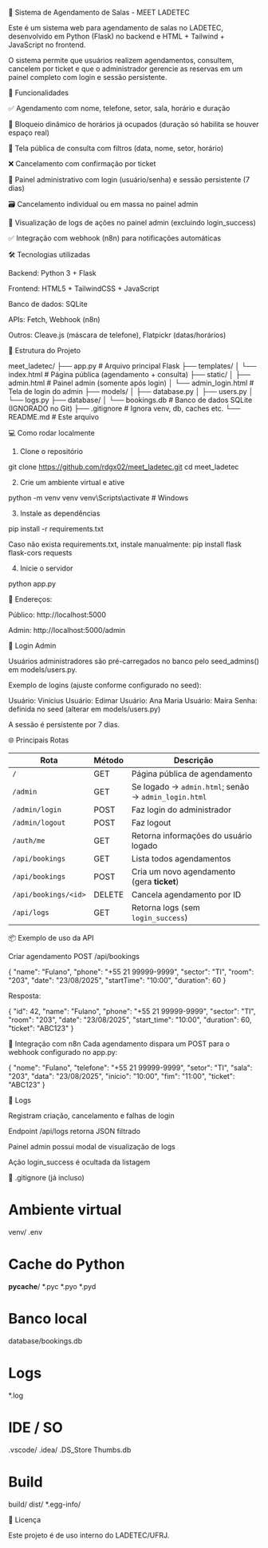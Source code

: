 🏢 Sistema de Agendamento de Salas - MEET LADETEC

Este é um sistema web para agendamento de salas no LADETEC, desenvolvido em Python (Flask) no backend e HTML + Tailwind + JavaScript no frontend.

O sistema permite que usuários realizem agendamentos, consultem, cancelem por ticket e que o administrador gerencie as reservas em um painel completo com login e sessão persistente.

🚀 Funcionalidades

✅ Agendamento com nome, telefone, setor, sala, horário e duração

📅 Bloqueio dinâmico de horários já ocupados (duração só habilita se houver espaço real)

🔎 Tela pública de consulta com filtros (data, nome, setor, horário)

❌ Cancelamento com confirmação por ticket

🔐 Painel administrativo com login (usuário/senha) e sessão persistente (7 dias)

🗃 Cancelamento individual ou em massa no painel admin

📜 Visualização de logs de ações no painel admin (excluindo login_success)

✅ Integração com webhook (n8n) para notificações automáticas

🛠 Tecnologias utilizadas

Backend: Python 3 + Flask

Frontend: HTML5 + TailwindCSS + JavaScript

Banco de dados: SQLite

APIs: Fetch, Webhook (n8n)

Outros: Cleave.js (máscara de telefone), Flatpickr (datas/horários)

📁 Estrutura do Projeto

meet_ladetec/
├── app.py                # Arquivo principal Flask
├── templates/
│   └── index.html        # Página pública (agendamento + consulta)
├── static/
│   ├── admin.html        # Painel admin (somente após login)
│   └── admin_login.html  # Tela de login do admin
├── models/
│   ├── database.py
│   ├── users.py
│   └── logs.py
├── database/
│   └── bookings.db       # Banco de dados SQLite (IGNORADO no Git)
├── .gitignore            # Ignora venv, db, caches etc.
└── README.md             # Este arquivo


💻 Como rodar localmente

1. Clone o repositório

git clone https://github.com/rdgx02/meet_ladetec.git
cd meet_ladetec


2. Crie um ambiente virtual e ative

python -m venv venv
venv\Scripts\activate     # Windows

3. Instale as dependências

pip install -r requirements.txt

Caso não exista requirements.txt, instale manualmente: pip install flask flask-cors requests


4. Inicie o servidor

python app.py


📍 Endereços:

Público: http://localhost:5000

Admin: http://localhost:5000/admin


🔑 Login Admin

Usuários administradores são pré-carregados no banco pelo seed_admins() em models/users.py.

Exemplo de logins (ajuste conforme configurado no seed):

Usuário: Vinícius
Usuário: Edimar
Usuário: Ana Maria
Usuário: Maíra
Senha: definida no seed (alterar em models/users.py)

A sessão é persistente por 7 dias.

🌐 Principais Rotas

| Rota                 | Método | Descrição                                            |
| -------------------- | ------ | ---------------------------------------------------- |
| `/`                  | GET    | Página pública de agendamento                        |
| `/admin`             | GET    | Se logado → `admin.html`; senão → `admin_login.html` |
| `/admin/login`       | POST   | Faz login do administrador                           |
| `/admin/logout`      | POST   | Faz logout                                           |
| `/auth/me`           | GET    | Retorna informações do usuário logado                |
| `/api/bookings`      | GET    | Lista todos agendamentos                             |
| `/api/bookings`      | POST   | Cria um novo agendamento (gera **ticket**)           |
| `/api/bookings/<id>` | DELETE | Cancela agendamento por ID                           |
| `/api/logs`          | GET    | Retorna logs (sem `login_success`)                   |


📦 Exemplo de uso da API

Criar agendamento
POST /api/bookings

{
  "name": "Fulano",
  "phone": "+55 21 99999-9999",
  "sector": "TI",
  "room": "203",
  "date": "23/08/2025",
  "startTime": "10:00",
  "duration": 60
}

Resposta:

{
  "id": 42,
  "name": "Fulano",
  "phone": "+55 21 99999-9999",
  "sector": "TI",
  "room": "203",
  "date": "23/08/2025",
  "start_time": "10:00",
  "duration": 60,
  "ticket": "ABC123"
}


🔗 Integração com n8n
Cada agendamento dispara um POST para o webhook configurado no app.py:

{
  "nome": "Fulano",
  "telefone": "+55 21 99999-9999",
  "setor": "TI",
  "sala": "203",
  "data": "23/08/2025",
  "inicio": "10:00",
  "fim": "11:00",
  "ticket": "ABC123"
}


🧾 Logs

Registram criação, cancelamento e falhas de login

Endpoint /api/logs retorna JSON filtrado

Painel admin possui modal de visualização de logs

Ação login_success é ocultada da listagem

🙈 .gitignore (já incluso)

# Ambiente virtual
venv/
.env

# Cache do Python
__pycache__/
*.pyc
*.pyo
*.pyd

# Banco local
database/bookings.db

# Logs
*.log

# IDE / SO
.vscode/
.idea/
.DS_Store
Thumbs.db

# Build
build/
dist/
*.egg-info/


📝 Licença

Este projeto é de uso interno do LADETEC/UFRJ.